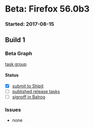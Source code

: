 # Beta: Firefox 56.0b3

### Started: 2017-08-15

## Build 1

### Beta Graph
[task group](https://tools.taskcluster.net/push-inspector/#/7JYlkon0RL-lmbj45Mp8WA)


#### Status
- [x] [submit to Shipit](https://wiki.mozilla.org/Release:Release_Automation_on_Mercurial:Starting_a_Release#Submit_to_Ship_It)
- [ ] [published release tasks](../how-tos/relpro.md#4-publish-release)
- [ ] [signoff in Balrog](../how-tos/relpro.md#3-signoffs)

### Issues
- none


